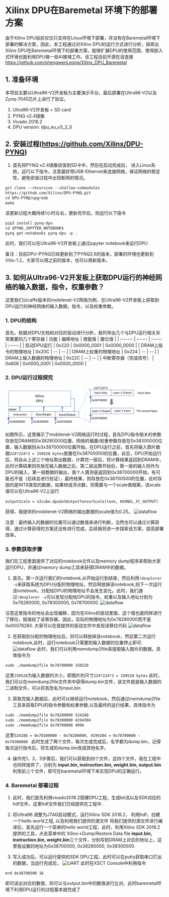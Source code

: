 # Xilinx DPU在Baremetal 环境下的部署方案
由于Xilinx DPU目前仅仅只支持在Linux环境下部署，并没有在Baremetal环境下部署的解决方案，因此，本工程通过对Xilinx DPU的运行方式进行分析，探索出Xilinx DPU在Baremetal环境下的部署方案，能够扩展DPU的使用范围，使得嵌入式环境也能利用DPU做一些AI推理工作。该工程目前开源在该连接 <https://github.com/shengwenLeong/Xilinx_DPU_Baremetal>

## 1. 准备环境
本项目主要以Ultra96-V2开发板为主要演示平台，最后部署在Ultra96-V2以及Zynq-7045芯片上进行了验证。
1. Ultra96-V2开发板 + SD card
2. PYNQ v2.4镜像
3. Vivado 2018.2 
4. DPU version: dpu_eu_v3_2_0

## 2. 安装过程(<https://github.com/Xilinx/DPU-PYNQ>)
1. 首先将PYNQ v2.4镜像烧录到SD卡中，然后在启动完成后， 进入Linux系统，运行以下指令，注意最好用USB-Ethernet来连接网络，保证网络的稳定性，避免安装过程中出现断网的情况。
```shell
git clone --recursive --shallow-submodules https://github.com/Xilinx/DPU-PYNQ.git
cd DPU-PYNQ/upgrade
make
```
该更新过程大概持续1小时左右，更新完毕后，则运行以下指令
```shell
pip3 install pynq-dpu
cd $PYNQ_JUPYTER_NOTEBOOKS
pynq get-notebooks pynq-dpu -p .
```
此时，我们可以在Ultra96-V2开发板上通过jupyter notebook来运行DPU

备注：目前DPU-PYNQ已经更新到了PYNQ2.6的版本，部署的环境也更新到Vitis-1.2，大家可以用之前的版本，也可以用新版本。

## 3. 如何从Ultra96-V2开发板上获取DPU运行的神经网络的输入数据，指令，权重参数？
这里我们以caffe版本的mobilenet-V2网络为例，在Ultra96-V2开发板上获取到DPU运行的神经网络的输入数据，指令，以及权重参数。

### 1. DPU的结构
首先，依据对DPU文档和对应的驱动进行分析，我列举出几个与DPU运行相关非常重要的几个寄存器
| 功能 | 偏移地址 | 使能值 | 置位值 |
| :-----:  | :----:  | :----: | :----: |
| 启动DPU运行 | 0x220  | 0x0000_0001  | 0x0000_0000 |
| DRAM上指令的物理地址 | 0x20C | -- | -- |
| DRAM上权重的物理地址 | 0x224 | -- | -- |
| DRAM上输入数据的物理地址 | 0x22C | -- | -- |
| 中断寄存器（完成信号）   | 0x608 | 0x0000_0001 | 0x0000_0000 |

### 2. DPU运行过程探究

![dataflow](./image/dataflow.png)

如图所示，这里展示了mobilenet-V2网络运行时过程，首先DPU指令相关的参数存放在DRAM的0x38280000位置，网络的偏置/权重参数存放在0x38300000位置，输入数据则从0x38700000位置开始。在DPU运行之前，首先将输入图片数据```224*224*3 = 150528 bytes```放置在0x38700000的位置，此后，DPU开始运行后，将会从上述三个地址取出数据，计算完一层后，将计算结果返回到DRAM中，此时计算结果则存放在输入数据之后，第二层运算开始后，第一层的输入则作为DPU的输入，第一层数据的输出，我个人猜测是返回到0x38700000开始，有可能也不是（后续会进行验证），最终结果，则存放在0x38700500的位置，此时存放的是INT8类型的数据，如果转成浮点数，则需要与一个scale值相乘，该scale值可以在Ultra96-V2上运行

```outputScale = n2cube.dpuGetOutputTensorScale(task, KERNEL_FC_OUTPUT)```

获得，我提供的mobilenet-V2网络的输出数据的scale值为0.25。
![dataflow](./image/outscale.png)

注意：最终输入的数据的位置可以通过数值来进行判断，当然也可以通过计算获得，通过计算获得的方案还没有进行完成，后续我将进一步探索该方案，提高部署效率。

### 3. 参数获取步骤
我们在工程里面提供了对应的notebook文件以及memory dump程序来帮助大家运行DPU，并通过memory dump工具来获得DRAM中的数据。

1. 首先，第一次运行我们的notebook,从开始运行到结束，然后利用``` !dexplorer -s ```来获取系统为DPU分配的物理地址，然后释放掉该notebook,则下一次运行该notebook，分配给DPU的物理地址不会发生变化。此时，我们通过``` !dexplorer -s ```可以发现分配给DPU的指令，权重以及输入地址分别为0x78280000, 0x78300000, 0x78700000. 
![dataflow](./image/DPU.png)

注意这里指令的地址会出现偏移，因为在Xilinx的驱动里面，这个值也是同样进行了移位，赋值给了该寄存器，因此，实际的物理地址为0x78280000而不是0x00078280. 大家可以在我提供的驱动文件中发现该移位代码
![dataflow](./image/inst.png)

2. 在获取到分配的物理地址后，则可以释放掉该notebook，然后第二次运行notebook,此时，运行notebook只需要到输入数据的位置停止即可.
![dataflow](./image/input.png)
此时，我们可以利用memdump2file来提取输入图片的数据，具体指令为
```
sudo ./memdump2file 0x78700000 150528
```
这里```150528```为输入数据的大小，即图片的尺寸```224*224*3 = 150528 bytes```
此时，我们可以在memdump2file文件夹中获得dump.bin文件，该文件就是输入数据的二进制文件，可以将其改名为input.bin

3. 获取完输入数据后，此时可以继续运行notebook，然后通过memdump2file工具来获取DPU的指令参数和权重参数,以及最终的运行结果，具体指令为
```
sudo ./memdump2file 0x78280000 524288 
sudo ./memdump2file 0x78300000 4194304 
sudo ./memdump2file 0x78700000 4096
```
这里```524288 = 0x78300000 - 0x78280000, 4194304 = 0x78700000 - 0x78300000 ```
此时生成了两个文件，每次生成完成后，名字都为dump.bin，记得每次运行指令后，将生成的dump.bin改成其他名字。

4. 操作完1，2，3步骤后，我们可以获取到四个文件，这四个文件，我在工程中也同样提供了，分别为
**input.bin, instruction.bin, weight.bin, output.bin** 利用前三个文件，即可在baremetal环境下来实现DPU的正确运行。

### 4. Baremetal 部署过程

1. 此时，我们首先利用vivado2018.2搭建DPU工程，生成bit流以及SDK对应的hdf文件，这里hdf文件我们已经提供在工程中.

2. 将Ultra96 调整为JTAG启动模式，运行Xilinx SDK 2018.2， 利用hdf，创建一个hello world工程, 以及利用我们提供的源文件 将我们提供的源文件进行编译后，首先运行一个简单的hello world工程，此时，利用Xilinx SDK 2018.2提供的工具，点击菜单中的 Xilinx->Dump/Restore Data file 
**input.bin, instruction.bin, weight.bin**三个文件，分别写到DRAM上对应的地址上，这里我设置的地址为0x38700000, 0x38280000, 0x38300000.

3. 写入成功后，可以运行提供的SDK DPU工程，此时可以在putty获取串口打出的数据，当运行完成后，
![UART](./image/uart.png)
此时在XSCT Console中利用指令
```
mrd 0x38700500 16
```
即可读出对应的数值，则可以与output.bin中的数值进行比对。此时baremetal环境下利用DPU运行的过程基本就完成了




